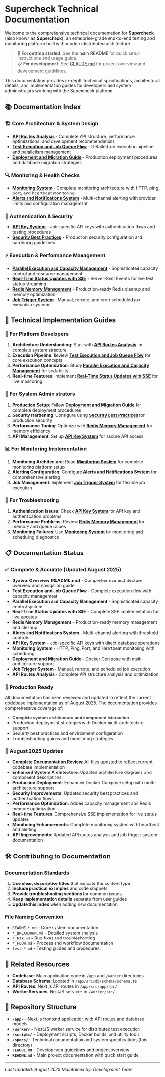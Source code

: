 # Supercheck Technical Documentation

Welcome to the comprehensive technical documentation for **Supercheck** (also known as **Supercheck**), an enterprise-grade end-to-end testing and monitoring platform built with modern distributed architecture.

> 📖 **For getting started**: See the [main README](../README.md) for quick setup instructions and usage guide.  
> 📋 **For development**: See [CLAUDE.md](../CLAUDE.md) for project overview and development guidelines.

This documentation provides in-depth technical specifications, architectural details, and implementation guides for developers and system administrators working with the Supercheck platform.

## 📚 Documentation Index

### 🏗️ **Core Architecture & System Design**
- **[API Routes Analysis](API_ROUTES_ANALYSIS.md)** - Complete API structure, performance optimizations, and development recommendations
- **[Test Execution and Job Queue Flow](TEST_EXECUTION_AND_JOB_QUEUE_FLOW.md)** - Detailed job execution pipeline and parallelism management
- **[Deployment and Migration Guide](DEPLOYMENT_AND_MIGRATION.md)** - Production deployment procedures and database migration strategies

### 🔍 **Monitoring & Health Checks**
- **[Monitoring System](MONITORING_SYSTEM.md)** - Complete monitoring architecture with HTTP, ping, port, and heartbeat monitoring
- **[Alerts and Notifications System](ALERTS_AND_NOTIFICATIONS_SYSTEM.md)** - Multi-channel alerting with provider limits and configuration management

### 🔑 **Authentication & Security**
- **[API Key System](API_KEY_SYSTEM.md)** - Job-specific API keys with authentication flows and testing procedures
- **[Security Best Practices](SECURITY.md)** - Production security configuration and hardening guidelines

### ⚡ **Execution & Performance Management**
- **[Parallel Execution and Capacity Management](PARALLEL_EXECUTION_CAPACITY_MANAGEMENT.md)** - Sophisticated capacity control and resource management
- **[Real-Time Status Updates with SSE](REAL_TIME_STATUS_UPDATES_SSE.md)** - Server-Sent Events for live test status streaming
- **[Redis Memory Management](REDIS_MEMORY_MANAGEMENT.md)** - Production-ready Redis cleanup and memory optimization
- **[Job Trigger System](JOB_TRIGGER_SYSTEM.md)** - Manual, remote, and cron-scheduled job execution systems


## 🎯 **Technical Implementation Guides**

### 🚀 **For Platform Developers**
1. **Architecture Understanding**: Start with **[API Routes Analysis](API_ROUTES_ANALYSIS.md)** for complete system structure
2. **Execution Pipeline**: Review **[Test Execution and Job Queue Flow](TEST_EXECUTION_AND_JOB_QUEUE_FLOW.md)** for core execution concepts
3. **Performance Optimization**: Study **[Parallel Execution and Capacity Management](PARALLEL_EXECUTION_CAPACITY_MANAGEMENT.md)** for scalability
4. **Real-time Features**: Implement **[Real-Time Status Updates with SSE](REAL_TIME_STATUS_UPDATES_SSE.md)** for live monitoring

### 🔧 **For System Administrators**
1. **Production Setup**: Follow **[Deployment and Migration Guide](DEPLOYMENT_AND_MIGRATION.md)** for complete deployment procedures
2. **Security Hardening**: Configure using **[Security Best Practices](SECURITY.md)** for production security
3. **Performance Tuning**: Optimize with **[Redis Memory Management](REDIS_MEMORY_MANAGEMENT.md)** for memory efficiency
4. **API Management**: Set up **[API Key System](API_KEY_SYSTEM.md)** for secure API access

### 📊 **For Monitoring Implementation**
1. **Monitoring Architecture**: Read **[Monitoring System](MONITORING_SYSTEM.md)** for complete monitoring platform setup
2. **Alerting Configuration**: Configure **[Alerts and Notifications System](ALERTS_AND_NOTIFICATIONS_SYSTEM.md)** for comprehensive alerting
3. **Job Management**: Implement **[Job Trigger System](JOB_TRIGGER_SYSTEM.md)** for flexible job execution

### 🐛 **For Troubleshooting**
1. **Authentication Issues**: Check **[API Key System](API_KEY_SYSTEM.md)** for API key and authentication problems
2. **Performance Problems**: Review **[Redis Memory Management](REDIS_MEMORY_MANAGEMENT.md)** for memory and queue issues
3. **Monitoring Failures**: Use **[Monitoring System](MONITORING_SYSTEM.md)** for monitoring and scheduling diagnostics

## 📋 **Documentation Status**

### ✅ **Complete & Accurate (Updated August 2025)**
- **System Overview (README.md)** - Comprehensive architecture overview and navigation guide
- **Test Execution and Job Queue Flow** - Complete execution flow with capacity management
- **Parallel Execution and Capacity Management** - Sophisticated capacity control system
- **Real-Time Status Updates with SSE** - Complete SSE implementation for live updates
- **Redis Memory Management** - Production-ready memory management and cleanup
- **Alerts and Notifications System** - Multi-channel alerting with threshold controls
- **API Key System** - Job-specific API keys with direct database operations
- **Monitoring System** - HTTP, Ping, Port, and Heartbeat monitoring with scheduling
- **Deployment and Migration Guide** - Docker Compose with multi-architecture support
- **Job Trigger System** - Manual, remote, and scheduled job execution
- **API Routes Analysis** - Complete API structure analysis and optimization

### 🎯 **Production Ready**
All documentation has been reviewed and updated to reflect the current codebase implementation as of August 2025. The documentation provides comprehensive coverage of:
- Complete system architecture and component interaction
- Production deployment strategies with Docker multi-architecture support
- Security best practices and environment configuration
- Troubleshooting guides and monitoring strategies

### 🔄 **August 2025 Updates**
- **Complete Documentation Review**: All files updated to reflect current codebase implementation
- **Enhanced System Architecture**: Updated architecture diagrams and component descriptions
- **Production Deployment**: Enhanced Docker Compose setup with multi-architecture support
- **Security Improvements**: Updated security best practices and authentication flows
- **Performance Optimization**: Added capacity management and Redis memory optimization
- **Real-time Features**: Comprehensive SSE implementation for live status updates
- **Monitoring Enhancements**: Complete monitoring system with heartbeat and alerting
- **API Improvements**: Updated API routes analysis and job trigger system documentation

## 🛠️ **Contributing to Documentation**

### Documentation Standards
1. **Use clear, descriptive titles** that indicate the content type
2. **Include practical examples** and code snippets
3. **Provide troubleshooting sections** for common issues
4. **Keep implementation details** separate from user guides
5. **Update this index** when adding new documentation

### File Naming Convention
- `README-*.md` - Core system documentation
- `*_BREAKDOWN.md` - Detailed system analysis
- `*_FIX.md` - Bug fixes and troubleshooting
- `*_FLOW.md` - Process and workflow documentation
- `test-*.md` - Testing guides and procedures

## 🔗 **Related Resources**

- **Codebase**: Main application code in `/app` and `/worker` directories
- **Database Schema**: Located in `/app/src/db/schema/schema.ts`
- **API Routes**: Next.js API routes in `/app/src/app/api/`
- **Worker Services**: NestJS services in `/worker/src/`


## 📂 **Repository Structure**

- **`/app/`** - Next.js frontend application with API routes and database models
- **`/worker/`** - NestJS worker service for distributed test execution
- **`/scripts/`** - Deployment scripts, Docker builds, and utility tools
- **`/specs/`** - Technical documentation and system specifications (this directory)
- **`CLAUDE.md`** - Development guidelines and project overview
- **`README.md`** - Main project documentation with quick start guide

---

*Last updated: August 2025*
*Maintained by: Development Team*